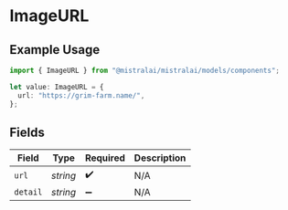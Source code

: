 # ImageURL

## Example Usage

```typescript
import { ImageURL } from "@mistralai/mistralai/models/components";

let value: ImageURL = {
  url: "https://grim-farm.name/",
};
```

## Fields

| Field              | Type               | Required           | Description        |
| ------------------ | ------------------ | ------------------ | ------------------ |
| `url`              | *string*           | :heavy_check_mark: | N/A                |
| `detail`           | *string*           | :heavy_minus_sign: | N/A                |
